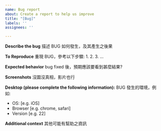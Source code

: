 ```yaml
---
name: Bug report
about: Create a report to help us improve
title: "[Bug]"
labels: ''
assignees: ''

---
```


**Describe the bug**
描述 BUG 如何發生，及其產生之後果

**To Reproduce**
重現 BUG，參考以下步驟:
1.
2. 
3.
...

**Expected behavior**
bug fixed 後，預期應該要看到甚麼結果? 

**Screenshots**
沒圖沒真相，影片也行

**Desktop (please complete the following information):**
BUG 發生的環境，例如:
 - OS: [e.g. iOS]
 - Browser [e.g. chrome, safari]
 - Version [e.g. 22]

**Additional context**
其他可能有幫助之資訊
